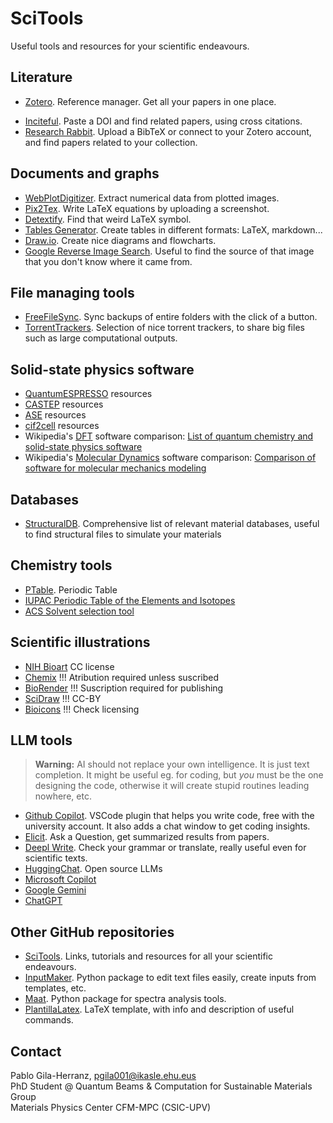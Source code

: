 # SciTools

Useful tools and resources for your scientific endeavours.

## Literature

- [Zotero](Zotero.md). Reference manager. Get all your papers in one place.
* [Inciteful](https://inciteful.xyz/). Paste a DOI and find related papers, using cross citations.
* [Research Rabbit](https://researchrabbitapp.com/). Upload a BibTeX or connect to your Zotero account, and find papers related to your collection.

## Documents and graphs

- [WebPlotDigitizer](https://github.com/automeris-io/WebPlotDigitizer). Extract numerical data from plotted images.
- [Pix2Tex](https://p2t.behye.com/). Write LaTeX equations by uploading a screenshot.
- [Detextify](https://detexify.kirelabs.org/classify.html). Find that weird LaTeX symbol.
- [Tables Generator](https://www.tablesgenerator.com/). Create tables in different formats: LaTeX, markdown...
- [Draw.io](https://www.drawio.com/). Create nice diagrams and flowcharts.
- [Google Reverse Image Search](https://images.google.com/). Useful to find the source of that image that you don't know where it came from.

## File managing tools

- [FreeFileSync](https://freefilesync.org/). Sync backups of entire folders with the click of a button.
- [TorrentTrackers](TorrentTrackers.md). Selection of nice torrent trackers, to share big files such as large computational outputs.

## Solid-state physics software

- [QuantumESPRESSO](QuantumESPRESSO.md) resources
- [CASTEP](CASTEP.md) resources
- [ASE](ASE.md) resources
- [cif2cell](cif2cell.md) resources
- Wikipedia's [DFT](https://en.wikipedia.org/wiki/Density_functional_theory) software comparison: [List of quantum chemistry and solid-state physics software](https://en.wikipedia.org/wiki/List_of_quantum_chemistry_and_solid-state_physics_software#Quantum_chemistry_and_solid-state_physics_characteristics)
- Wikipedia's [Molecular Dynamics](https://en.wikipedia.org/wiki/Molecular_dynamics) software comparison: [Comparison of software for molecular mechanics modeling](https://en.wikipedia.org/wiki/Comparison_of_software_for_molecular_mechanics_modeling)

## Databases

- [StructuralDB](StructuralDB.md). Comprehensive list of relevant material databases, useful to find structural files to simulate your materials

## Chemistry tools

- [PTable](https://ptable.com/). Periodic Table
- [IUPAC Periodic Table of the Elements and Isotopes](https://applets.kcvs.ca/IPTEI/IPTEI.html)
- [ACS Solvent selection tool](https://www.acs.org/greenchemistry/research-innovation/tools-for-green-chemistry/solvent-tool.html)

## Scientific illustrations

- [NIH Bioart](https://bioart.niaid.nih.gov/) CC license
- [Chemix](https://chemix.org/) !!! Atribution required unless suscribed
- [BioRender](https://app.biorender.com/) !!! Suscription required for publishing
- [SciDraw](https://scidraw.io/) !!! CC-BY
- [Bioicons](https://bioicons.com/) !!! Check licensing

## LLM tools

> **Warning:** AI should not replace your own intelligence. It is just text completion. It might be useful eg. for coding, but *you* must be the one designing the code, otherwise it will create stupid routines leading nowhere, etc.

- [Github Copilot](https://github.com/features/copilot). VSCode plugin that helps you write code, free with the university account. It also adds a chat window to get coding insights.
- [Elicit](https://elicit.org/). Ask a Question, get summarized results from papers.
- [Deepl Write](https://www.deepl.com/write). Check your grammar or translate, really useful even for scientific texts.
- [HuggingChat](https://huggingface.co/chat/). Open source LLMs
- [Microsoft Copilot](https://copilot.microsoft.com/)
- [Google Gemini](https://gemini.google.com/app)
- [ChatGPT](https://chat.openai.com/)

## Other GitHub repositories

- [SciTools](https://pablogila.github.io/SciTools/). Links, tutorials and resources for all your scientific endeavours.
- [InputMaker](https://github.com/pablogila/InputMaker). Python package to edit text files easily, create inputs from templates, etc.
- [Maat](https://github.com/pablogila/Maat). Python package for spectra analysis tools.
- [PlantillaLatex](https://github.com/pablogila/PlantillaLatex). LaTeX template, with info and description of useful commands.

## Contact

Pablo Gila-Herranz, pgila001@ikasle.ehu.eus  
PhD Student @ Quantum Beams & Computation for Sustainable Materials Group  
Materials Physics Center CFM-MPC (CSIC-UPV)  

